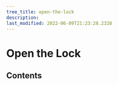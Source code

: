 ```yaml
---
tree_title: open-the-lock
description: 
last_modified: 2022-06-09T21:23:28.2328
---
```


# Open the Lock

## Contents
